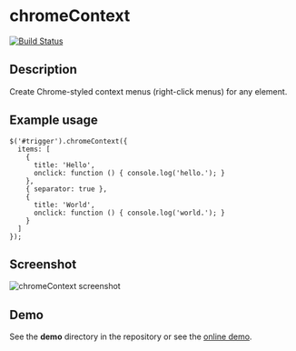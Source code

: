 # chromeContext
[![Build Status](https://api.travis-ci.org/travishorn/jquery-chromeContext.png)](https://travis-ci.org/travishorn/jquery-chromeContext)

## Description
Create Chrome-styled context menus (right-click menus) for any element.

## Example usage
    $('#trigger').chromeContext({
      items: [
        {
          title: 'Hello',
          onclick: function () { console.log('hello.'); }
        },
        { separator: true },
        {
          title: 'World',
          onclick: function () { console.log('world.'); }
        }
      ]
    });

## Screenshot

![chromeContext screenshot](http://i.imgur.com/Truea63.png)

## Demo
See the **demo** directory in the repository or see the [online demo](http://jsfiddle.net/bupfy/1/).